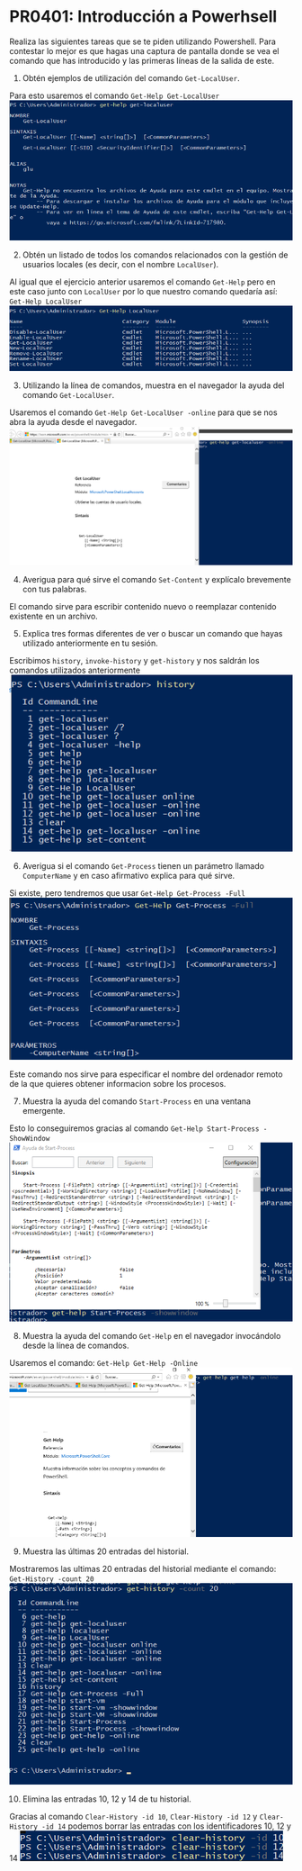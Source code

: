 # PR0401: Introducción a Powerhsell


Realiza las siguientes tareas que se te piden utilizando Powershell. Para contestar lo mejor es que hagas una captura de pantalla donde se vea el comando que has introducido y las primeras líneas de la salida de este.

1. Obtén ejemplos de utilización del comando `Get-LocalUser`.
   
Para esto usaremos el comando `Get-Help Get-LocalUser`
![gethelp](image.png)

2. Obtén un listado de todos los comandos relacionados con la gestión de usuarios locales (es decir, con el nombre `LocalUser`).

Al igual que el ejercicio anterior usaremos el comando `Get-Help` pero en este caso junto con `LocalUser` por lo que nuestro comando quedaría así: `Get-Help LocalUser`
![gethelp2](image-1.png)

3. Utilizando la línea de comandos, muestra en el navegador la ayuda del comando `Get-LocalUser`.

Usaremos el comando `Get-Help Get-LocalUser -online` para que se nos abra la ayuda desde el navegador.
![gethelponline](image-2.png)

4. Averigua para qué sirve el comando `Set-Content` y explícalo brevemente con tus palabras.
   
El comando sirve para escribir contenido nuevo o reemplazar contenido existente en un archivo.


5. Explica tres formas diferentes de ver o buscar un comando que hayas utilizado anteriormente en tu sesión.

Escribimos `history`, `invoke-history` y `get-history` y nos saldrán los comandos utilizados anteriormente
![history](image-3.png)

6. Averigua si el comando `Get-Process` tienen un parámetro llamado `ComputerName` y en caso afirmativo explica para qué sirve.

Si existe, pero tendremos que usar `Get-Help Get-Process -Full`  
![alt text](image-4.png)

Este comando nos sirve para especificar el nombre del ordenador remoto de la que quieres obtener informacion sobre los procesos.

7. Muestra la ayuda del comando `Start-Process` en una ventana emergente.

Esto lo conseguiremos gracias al comando `Get-Help Start-Process -ShowWindow`   
![alt text](image-5.png)

8.  Muestra la ayuda del comando `Get-Help` en el navegador invocándolo desde la línea de comandos.

Usaremos el comando: `Get-Help Get-Help -Online`
![alt text](image-6.png)

9.  Muestra las últimas 20 entradas del historial.
    
Mostraremos las ultimas 20 entradas del historial mediante el comando: `Get-History -count 20`
![alt text](image-7.png)

10.   Elimina las entradas 10, 12 y 14 de tu historial.

Gracias al comando `Clear-History -id 10`, `Clear-History -id 12` y `Clear-History -id 14` podemos borrar las entradas con los identificadores 10, 12 y 14
![alt text](image-8.png)
